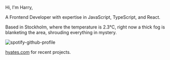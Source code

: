 Hi, I'm Harry,

A Frontend Developer with expertise in JavaScript, TypeScript, and React.

<!-- WEATHER_START -->
Based in Stockholm, where the temperature is 2.3°C, right now a thick fog is blanketing the area, shrouding everything in mystery.
<!-- WEATHER_END -->

<p align="left">
  <a>
    <img src="https://spotify-github-profile.vercel.app/api/view?uid=bigbello&cover_image=true&theme=natemoo-re&show_offline=true&background_color=121212&interchange=false&bar_color=53b14f&bar_color_cover=false" alt="spotify-github-profile">
  </a>
</p>

[hyates.com](http://hyates.com) for recent projects.




